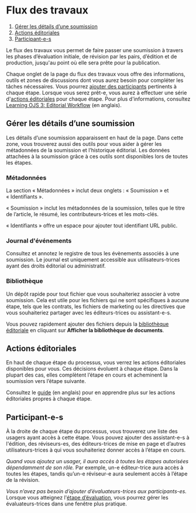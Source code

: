 # Flux des travaux

1. [Gérer les détails d’une soumission](editorial-workflow#manage-submission-details)
1. [Actions éditoriales](editorial-workflow#editorial-actions)
1. [Participant-e-s](editorial-workflow#participants)

Le flux des travaux vous permet de faire passer une soumission à travers les phases d’évaluation initiale, de révision par les pairs, d’édition et de production, jusqu'au point où elle sera prête pour la publication.

Chaque onglet de la page du flux des travaux vous offre des informations, outils et zones de discussions dont vous aurez besoin pour compléter les tâches nécessaires. Vous pourrez [ajouter des participants](editorial-workflow#participants) pertinents à chaque étape. Lorsque vous serez prêt-e, vous aurez à effectuer une série d'[actions éditoriales](editorial-workflow#editorial-actions) pour chaque étape. Pour plus d'informations, consultez [Learning OJS 3: Editorial Workflow](https://docs.pkp.sfu.ca/learning-ojs/en/editorial-workflow) (en anglais).

## <a name="manage-submission-details"></a>Gérer les détails d’une soumission

Les détails d’une soumission apparaissent en haut de la page. Dans cette zone, vous trouverez aussi des outils pour vous aider à gérer les métadonnées de la soumission et l’historique éditorial. Les données attachées à la soumission grâce à ces outils sont disponibles lors de toutes les étapes.

### <a name="metadata"></a>Métadonnées

La section « Métadonnées » inclut deux onglets : « Soumission » et « Identifiants ».

« Soumission » inclut les métadonnées de la soumission, telles que le titre de l’article, le résumé, les contributeurs-trices et les mots-clés.

« Identifiants » offre un espace pour ajouter tout identifiant URL public.

### <a name="editorial-history"></a>Journal d'événements

Consultez et annotez le registre de tous les évènements associés à une soumission. Le journal est uniquement accessible aux utilisateurs-trices ayant des droits éditorial ou administratif.

### <a name="submission-library"></a>Bibliothèque

Un dépôt rapide pour tout fichier que vous souhaiteriez associer à votre soumission. Cela est utile pour les fichiers qui ne sont spécifiques à aucune étape, tels que les contrats, les fichiers de marketing ou les directives que vous souhaiteriez partager avec les éditeurs-trices ou assistant-e-s.

Vous pouvez rapidement ajouter des fichiers depuis la [bibliothèque éditoriale](settings#workflow-library) en cliquant sur **Afficher la bibliothèque de documents**.

## <a name="editorial-actions"></a>Actions éditoriales

En haut de chaque étape du processus, vous verrez les actions éditoriales disponibles pour vous. Ces décisions évoluent à chaque étape. Dans la plupart des cas, elles complètent l’étape en cours et acheminent la soumission vers l’étape suivante.

Consultez le [guide](https://docs.pkp.sfu.ca/learning-ojs/en/editorial-workflow) (en anglais) pour en apprendre plus sur les actions éditoriales propres à chaque étape.

## <a name="participants"></a>Participant-e-s

À la droite de chaque étape du processus, vous trouverez une liste des usagers ayant accès à cette étape. Vous pouvez ajouter des assistant-e-s à l'édition, des réviseurs-es, des éditeurs-trices de mise en page et d’autres utilisateurs-trices à qui vous souhaiteriez donner accès à l’étape en cours.

*Quand vous ajoutez un usager, il aura accès à toutes les étapes autorisées dépendamment de son rôle.* Par exemple, un-e éditeur-trice aura accès à toutes les étapes, tandis qu’un-e réviseur-e aura seulement accès à l’étape de la révision.

*Vous n’avez pas besoin d’ajouter d’évaluateurs-trices aux participants-es.* Lorsque vous atteignez l'[étape d’évaluation](editorial-workflow/review), vous pourrez gérer les évaluateurs-trices dans une fenêtre plus pratique.
